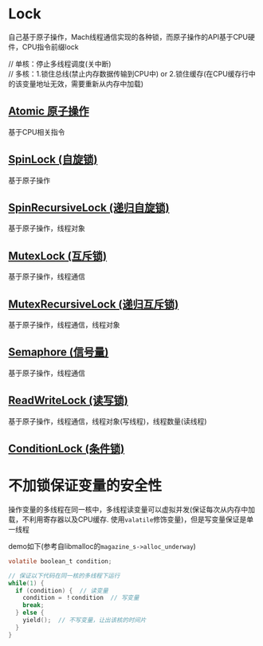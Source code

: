 #  Lock

自己基于原子操作，Mach线程通信实现的各种锁，而原子操作的API基于CPU硬件，CPU指令前缀lock


// 单核：停止多线程调度(关中断)    
// 多核：1.锁住总线(禁止内存数据传输到CPU中) or 2.锁住缓存(在CPU缓存行中的该变量地址无效，需要重新从内存中加载)

## [Atomic 原子操作](https://github.com/TannerJin/Lock/blob/master/Lock/Sources/Atomic.c)

基于CPU相关指令

## [SpinLock (自旋锁)](https://github.com/TannerJin/Lock/blob/master/Lock/Sources/SpinLock.swift)

基于原子操作

## [SpinRecursiveLock (递归自旋锁)](https://github.com/TannerJin/Lock/blob/master/Lock/Sources/SpinRecursiveLock.swift)

基于原子操作，线程对象

## [MutexLock (互斥锁)](https://github.com/TannerJin/Lock/blob/master/Lock/Sources/MutexLock.swift)

基于原子操作，线程通信

## [MutexRecursiveLock (递归互斥锁)](https://github.com/TannerJin/Lock/blob/master/Lock/Sources/MutexRecursiveLock.swift)

基于原子操作，线程通信，线程对象

## [Semaphore (信号量)](https://github.com/TannerJin/Lock/blob/master/Lock/Sources/Semaphore.swift)

基于原子操作，线程通信

## [ReadWriteLock (读写锁)](https://github.com/TannerJin/Lock/blob/master/Lock/Sources/ReadWriteLock.swift)

基于原子操作，线程通信，线程对象(写线程)，线程数量(读线程)

## [ConditionLock (条件锁)](https://github.com/TannerJin/Lock/blob/master/Lock/Sources/ConditionLock.swift)

# 不加锁保证变量的安全性

操作变量的多线程在同一核中，多线程读变量可以虚拟并发(保证每次从内存中加载，不利用寄存器以及CPU缓存. 使用`valatile`修饰变量)，但是写变量保证是单一线程

demo如下(参考自libmalloc的`magazine_s->alloc_underway`)

```c
volatile boolean_t condition;   

// 保证以下代码在同一核的多线程下运行
while(1) {
  if (condition) {  // 读变量
    condition = ！condition  // 写变量
    break;
  } else {
    yield();  // 不写变量，让出该核的时间片
  }
}
```



